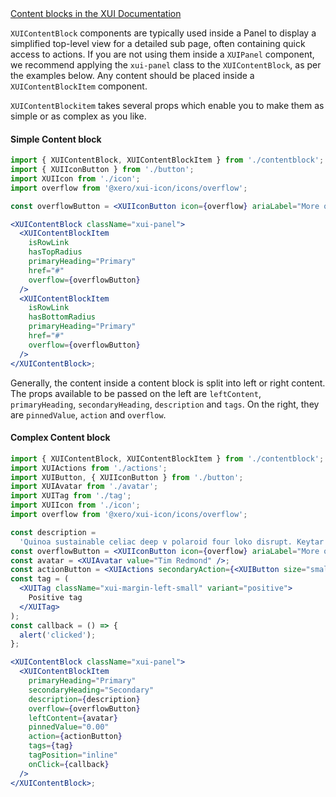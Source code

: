 <div class="xui-margin-vertical">
	<a href="../section-components-displayingdata-contentblock.html" isDocLink>Content blocks in the XUI Documentation</a>
</div>

`XUIContentBlock` components are typically used inside a Panel to display a simplified top-level view for a detailed sub page, often containing quick access to actions. If you are not using them inside a `XUIPanel` component, we recommend applying the `xui-panel` class to the `XUIContentBlock`, as per the examples below. Any content should be placed inside a `XUIContentBlockItem` component.

`XUIContentBlockitem` takes several props which enable you to make them as simple or as complex as you like.

#### Simple Content block

```jsx harmony
import { XUIContentBlock, XUIContentBlockItem } from './contentblock';
import { XUIIconButton } from './button';
import XUIIcon from './icon';
import overflow from '@xero/xui-icon/icons/overflow';

const overflowButton = <XUIIconButton icon={overflow} ariaLabel="More options" />;

<XUIContentBlock className="xui-panel">
  <XUIContentBlockItem
    isRowLink
    hasTopRadius
    primaryHeading="Primary"
    href="#"
    overflow={overflowButton}
  />
  <XUIContentBlockItem
    isRowLink
    hasBottomRadius
    primaryHeading="Primary"
    href="#"
    overflow={overflowButton}
  />
</XUIContentBlock>;
```

Generally, the content inside a content block is split into left or right content. The props available to be passed on the left are `leftContent`, `primaryHeading`, `secondaryHeading`, `description` and `tags`. On the right, they are `pinnedValue`, `action` and `overflow`.

#### Complex Content block

```jsx harmony
import { XUIContentBlock, XUIContentBlockItem } from './contentblock';
import XUIActions from './actions';
import XUIButton, { XUIIconButton } from './button';
import XUIAvatar from './avatar';
import XUITag from './tag';
import XUIIcon from './icon';
import overflow from '@xero/xui-icon/icons/overflow';

const description =
  'Quinoa sustainable celiac deep v polaroid four loko disrupt. Keytar cloud bread pinterest freegan, artisan hot chicken air plant ethical. Tbh selvage synth marfa affogato tacos +1, beard food truck sriracha tousled readymade. Pour-over distillery tilde venmo. Shoreditch vinyl tbh selvage, vexillologist iPhone flannel hoodie. Live-edge gluten-free brooklyn, gastropub lo-fi schlitz vinyl.';
const overflowButton = <XUIIconButton icon={overflow} ariaLabel="More options" />;
const avatar = <XUIAvatar value="Tim Redmond" />;
const actionButton = <XUIActions secondaryAction={<XUIButton size="small">Action</XUIButton>} />;
const tag = (
  <XUITag className="xui-margin-left-small" variant="positive">
    Positive tag
  </XUITag>
);
const callback = () => {
  alert('clicked');
};

<XUIContentBlock className="xui-panel">
  <XUIContentBlockItem
    primaryHeading="Primary"
    secondaryHeading="Secondary"
    description={description}
    overflow={overflowButton}
    leftContent={avatar}
    pinnedValue="0.00"
    action={actionButton}
    tags={tag}
    tagPosition="inline"
    onClick={callback}
  />
</XUIContentBlock>;
```
